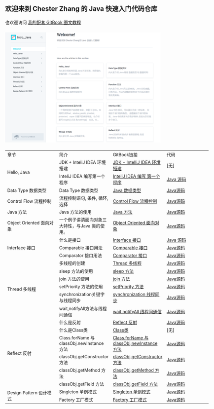 ## 欢迎来到 Chester Zhang 的 Java 快速入门代码仓库
####
也欢迎访问 [我的配套 GitBook 图文教程](https://chesterzhang666.gitbook.io/intro-java/)
###
![gitbook_homepage](./picture/gitbook_homepage.png)
###


<table style="undefined;table-layout: fixed; width: 660px">
<colgroup>
<col style="width: 178px">
<col style="width: 168px">
<col style="width: 161px">
<col style="width: 153px">
</colgroup>
<tbody>
  <tr>
    <td>章节</td>
    <td>简介</td>
    <td>GitBook链接</td>
    <td>代码</td>
  </tr>
  <tr>
    <td rowspan="2">Hello, Java</td>
    <td>JDK + InteliJ IDEA 环境搭建</td>
    <td><a href="https://chesterzhang666.gitbook.io/intro-java/hello-java/jdk-+-idea-huan-jing-da-jian" target="_blank" rel="noopener noreferrer">JDK + IntelliJ IDEA 环境搭建</a></td>
    <td>[无]</td>
  </tr>
  <tr>
    <td>InteliJ IDEA 编写第一个程序</td>
    <td><a href="https://chesterzhang666.gitbook.io/intro-java/hello-java/hello-intellij-idea" target="_blank" rel="noopener noreferrer">InteliJ IDEA 编写 第一个程序</a></td>
    <td><a href="https://github.com/chesterzhang/intro_Java/tree/zhc_dev/HelloProject" target="_blank" rel="noopener noreferrer">Java 源码</a></td>
  </tr>
  <tr>
    <td>Data Type 数据类型</td>
    <td>Data Type 数据类型</td>
    <td><a href="https://chesterzhang666.gitbook.io/intro-java/data-type" target="_blank" rel="noopener noreferrer">Java 数据类型</a></td>
    <td><a href="https://github.com/chesterzhang/intro_Java/tree/zhc_dev/DataTypeDemo" target="_blank" rel="noopener noreferrer">Java源码</a></td>
  </tr>
  <tr>
    <td>Control Flow 流程控制</td>
    <td>流程控制语句, 条件, 循环, 选择</td>
    <td><a href="https://chesterzhang666.gitbook.io/intro-java/control-flow" target="_blank" rel="noopener noreferrer">Control Flow 流程控制</a></td>
    <td><a href="https://github.com/chesterzhang/intro_Java/tree/zhc_dev/ControlFlow/src/indi/chester/controflow" target="_blank" rel="noopener noreferrer">Java源码</a></td>
  </tr>
  <tr>
    <td>Java 方法</td>
    <td>Java 方法的使用</td>
    <td><a href="https://chesterzhang666.gitbook.io/intro-java/function" target="_blank" rel="noopener noreferrer">Java 方法</a></td>
    <td><a href="https://github.com/chesterzhang/intro_Java/tree/zhc_dev/Function/src/indi/chester/functiondemo" target="_blank" rel="noopener noreferrer">Java源码</a></td>
  </tr>
  <tr>
    <td>Object Oriented 面向对象</td>
    <td>一个例子讲清面向对象三大特性，与Java 类的使用。</td>
    <td><a href="https://chesterzhang666.gitbook.io/intro-java/ji-cheng-feng-zhuang-yu-duo-tai" target="_blank" rel="noopener noreferrer">Object Oriented 面向对象</a></td>
    <td><a href="https://github.com/chesterzhang/intro_Java/tree/zhc_dev/ObjectOriented/src/indi/chester/animal" target="_blank" rel="noopener noreferrer">Java源码</a></td>
  </tr>
  <tr>
    <td rowspan="3">Interface 接口</td>
    <td>什么是接口 </td>
    <td><a href="https://chesterzhang666.gitbook.io/intro-java/interface-jie-kou" target="_blank" rel="noopener noreferrer">Interface 接口</a></td>
    <td><a href="https://github.com/chesterzhang/intro_Java/tree/zhc_dev/Interface/src/indi/chester" target="_blank" rel="noopener noreferrer">Java 源码</a></td>
  </tr>
  <tr>
    <td>Comparable 接口用法</td>
    <td><a href="https://chesterzhang666.gitbook.io/intro-java/interface-jie-kou/comparable" target="_blank" rel="noopener noreferrer">Comparable 接口</a></td>
    <td><a href="https://github.com/chesterzhang/intro_Java/tree/zhc_dev/Interface/src/indi/chester/comparabledemo" target="_blank" rel="noopener noreferrer">Java源码</a></td>
  </tr>
  <tr>
    <td>Comparator 接口用法</td>
    <td><a href="https://chesterzhang666.gitbook.io/intro-java/interface-jie-kou/comparator" target="_blank" rel="noopener noreferrer">Comparator 接口</a></td>
    <td><a href="https://github.com/chesterzhang/intro_Java/tree/zhc_dev/Interface/src/indi/chester/comparator" target="_blank" rel="noopener noreferrer">Java源码</a></td>
  </tr>
  <tr>
    <td rowspan="6">Thread 多线程</td>
    <td>多线程的创建</td>
    <td><a href="https://chesterzhang666.gitbook.io/intro-java/thread" target="_blank" rel="noopener noreferrer">Thread 多线程</a></td>
    <td><a href="https://chesterzhang666.gitbook.io/intro-java/thread" target="_blank" rel="noopener noreferrer">Java源码</a></td>
  </tr>
  <tr>
    <td>sleep 方法的使用</td>
    <td><a href="https://chesterzhang666.gitbook.io/intro-java/thread/sleep-han-shu" target="_blank" rel="noopener noreferrer">sleep 方法</a></td>
    <td><a href="https://chesterzhang666.gitbook.io/intro-java/thread/sleep-han-shu" target="_blank" rel="noopener noreferrer">Java源码</a></td>
  </tr>
  <tr>
    <td>join 方法的使用</td>
    <td><a href="https://chesterzhang666.gitbook.io/intro-java/thread/join-han-shu" target="_blank" rel="noopener noreferrer">join 方法</a></td>
    <td><a href="https://chesterzhang666.gitbook.io/intro-java/thread/join-han-shu" target="_blank" rel="noopener noreferrer">Java源码</a></td>
  </tr>
  <tr>
    <td>setPriority 方法的使用</td>
    <td><a href="https://chesterzhang666.gitbook.io/intro-java/thread/setpriority-han-shu" target="_blank" rel="noopener noreferrer">setPriority 方法</a></td>
    <td><a href="https://chesterzhang666.gitbook.io/intro-java/thread/setpriority-han-shu" target="_blank" rel="noopener noreferrer">Java源码</a></td>
  </tr>
  <tr>
    <td>synchronization关键字与线程同步</td>
    <td><a href="https://chesterzhang666.gitbook.io/intro-java/thread/synchronization-xian-cheng-tong-bu" target="_blank" rel="noopener noreferrer">synchronization 线程同步</a></td>
    <td><a href="https://chesterzhang666.gitbook.io/intro-java/thread/synchronization-xian-cheng-tong-bu" target="_blank" rel="noopener noreferrer">Java源码</a></td>
  </tr>
  <tr>
    <td>wait,notifyAll方法与线程间通信</td>
    <td><a href="https://chesterzhang666.gitbook.io/intro-java/thread/wait-notifyall-xian-cheng-jian-tong-xin" target="_blank" rel="noopener noreferrer">wait notifyAll 线程间通信</a></td>
    <td><a href="https://chesterzhang666.gitbook.io/intro-java/thread/wait-notifyall-xian-cheng-jian-tong-xin" target="_blank" rel="noopener noreferrer">Java源码</a></td>
  </tr>
  <tr>
    <td rowspan="6"> Reflect 反射</td>
    <td>什么是反射</td>
    <td><a href="https://chesterzhang666.gitbook.io/intro-java/refelct-fan-she" target="_blank" rel="noopener noreferrer">Reflect 反射</a></td>
    <td><a href="https://github.com/chesterzhang/intro_Java/tree/zhc_dev/Reflect/src/indi/chester/reflectdemo" target="_blank" rel="noopener noreferrer">Java源码</a></td>
  </tr>
  <tr>
    <td>什么是Class类</td>
    <td><a href="https://chesterzhang666.gitbook.io/intro-java/refelct-fan-she/class-lei" target="_blank" rel="noopener noreferrer">Class类</a></td>
    <td>[无]</td>
  </tr>
  <tr>
    <td>Class.forName 与 classObj.newInstance 方法</td>
    <td><a href="https://chesterzhang666.gitbook.io/intro-java/refelct-fan-she/class.forname-yu-classobj.newinstance-fang-fa" target="_blank" rel="noopener noreferrer">Class.forName 与 classObj.newInstance 方法</a></td>
    <td><a href="https://github.com/chesterzhang/intro_Java/tree/zhc_dev/Reflect/src/indi/chester/classdemo" target="_blank" rel="noopener noreferrer">Java源码</a></td>
  </tr>
  <tr>
    <td>classObj.getConstructor 方法</td>
    <td><a href="https://chesterzhang666.gitbook.io/intro-java/refelct-fan-she/class.getconstructor-fang-fa" target="_blank" rel="noopener noreferrer">classObj.getConstructor 方法</a></td>
    <td><a href="https://github.com/chesterzhang/intro_Java/tree/zhc_dev/Reflect/src/indi/chester/constructordemo" target="_blank" rel="noopener noreferrer">Java源码</a></td>
  </tr>
  <tr>
    <td>classObj.getMethod 方法</td>
    <td><a href="https://chesterzhang666.gitbook.io/intro-java/refelct-fan-she/classobj.getmethod-fang-fa" target="_blank" rel="noopener noreferrer">classObj.getMethod 方法</a></td>
    <td><a href="https://github.com/chesterzhang/intro_Java/tree/zhc_dev/Reflect/src/indi/chester/methoddemo" target="_blank" rel="noopener noreferrer">Java源码</a></td>
  </tr>
  <tr>
    <td>classObj.getField 方法</td>
    <td><a href="https://chesterzhang666.gitbook.io/intro-java/refelct-fan-she/classobj.getfield-fang-fa" target="_blank" rel="noopener noreferrer">classObj.getField 方法</a></td>
    <td><a href="https://github.com/chesterzhang/intro_Java/tree/zhc_dev/Reflect/src/indi/chester/fileddemo" target="_blank" rel="noopener noreferrer">Java源码</a></td>
  </tr>
  <tr>
    <td rowspan="2">Design Pattern 设计模式</td>
    <td> Singleton 单例模式</td>
    <td><a href="https://chesterzhang666.gitbook.io/intro-java/design-pattern-she-ji-mo-shi/singleton-dan-li-mo-shi" target="_blank" rel="noopener noreferrer">Singleton 单例模式</a></td>
    <td><a href="https://github.com/chesterzhang/intro_Java/tree/zhc_dev/DesignPattern/src/indi/chester/singleton" target="_blank" rel="noopener noreferrer">Java源码</a></td>
  </tr>
  <tr>
    <td> Factory 工厂模式</td>
    <td><a href="https://chesterzhang666.gitbook.io/intro-java/design-pattern-she-ji-mo-shi/factory-gong-chang-mo-shi" target="_blank" rel="noopener noreferrer">Factory 工厂模式</a></td>
    <td><a href="https://github.com/chesterzhang/intro_Java/tree/zhc_dev/DesignPattern/src/indi/chester/factory" target="_blank" rel="noopener noreferrer">Java源码</a></td>
  </tr>
</tbody>
</table>